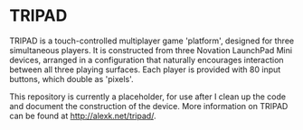 # TRIPAD
TRIPAD is a touch-controlled multiplayer game 'platform', designed for three simultaneous players. It is constructed from three Novation LaunchPad Mini devices, arranged in a configuration that naturally encourages interaction between all three playing surfaces. Each player is provided with 80 input buttons, which double as 'pixels'.

This repository is currently a placeholder, for use after I clean up the code and document the construction of the device.  More information on TRIPAD can be found at http://alexk.net/tripad/.
